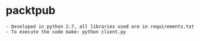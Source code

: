 # packtpub

    - Developed in python 2.7, all libraries used are in requirements.txt
    - To execute the code make: python client.py 
    
